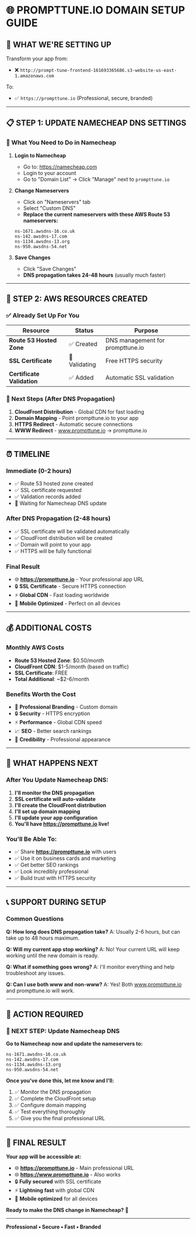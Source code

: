 # 🌐 **PROMPTTUNE.IO DOMAIN SETUP GUIDE**

## 🎯 **WHAT WE'RE SETTING UP**

Transform your app from:
- ❌ `http://prompt-tune-frontend-161693365686.s3-website-us-east-1.amazonaws.com`

To:
- ✅ `https://prompttune.io` (Professional, secure, branded)

---

## 📋 **STEP 1: UPDATE NAMECHEAP DNS SETTINGS**

### **🔧 What You Need to Do in Namecheap**

1. **Login to Namecheap**
   - Go to: https://namecheap.com
   - Login to your account
   - Go to "Domain List" → Click "Manage" next to `prompttune.io`

2. **Change Nameservers**
   - Click on "Nameservers" tab
   - Select "Custom DNS"
   - **Replace the current nameservers with these AWS Route 53 nameservers:**

   ```
   ns-1671.awsdns-16.co.uk
   ns-142.awsdns-17.com
   ns-1134.awsdns-13.org
   ns-950.awsdns-54.net
   ```

3. **Save Changes**
   - Click "Save Changes"
   - **DNS propagation takes 24-48 hours** (usually much faster)

---

## 🚀 **STEP 2: AWS RESOURCES CREATED**

### **✅ Already Set Up For You**

| Resource | Status | Purpose |
|----------|--------|---------|
| **Route 53 Hosted Zone** | ✅ Created | DNS management for prompttune.io |
| **SSL Certificate** | 🔄 Validating | Free HTTPS security |
| **Certificate Validation** | ✅ Added | Automatic SSL validation |

### **🔄 Next Steps (After DNS Propagation)**
1. **CloudFront Distribution** - Global CDN for fast loading
2. **Domain Mapping** - Point prompttune.io to your app
3. **HTTPS Redirect** - Automatic secure connections
4. **WWW Redirect** - www.prompttune.io → prompttune.io

---

## ⏰ **TIMELINE**

### **Immediate (0-2 hours)**
- ✅ Route 53 hosted zone created
- ✅ SSL certificate requested
- ✅ Validation records added
- 🔄 Waiting for Namecheap DNS update

### **After DNS Propagation (2-48 hours)**
- ✅ SSL certificate will be validated automatically
- ✅ CloudFront distribution will be created
- ✅ Domain will point to your app
- ✅ HTTPS will be fully functional

### **Final Result**
- 🌐 **https://prompttune.io** - Your professional app URL
- 🔒 **SSL Certificate** - Secure HTTPS connection
- ⚡ **Global CDN** - Fast loading worldwide
- 📱 **Mobile Optimized** - Perfect on all devices

---

## 💰 **ADDITIONAL COSTS**

### **Monthly AWS Costs**
- **Route 53 Hosted Zone**: $0.50/month
- **CloudFront CDN**: $1-5/month (based on traffic)
- **SSL Certificate**: FREE
- **Total Additional**: ~$2-6/month

### **Benefits Worth the Cost**
- 🎯 **Professional Branding** - Custom domain
- 🔒 **Security** - HTTPS encryption
- ⚡ **Performance** - Global CDN speed
- 📈 **SEO** - Better search rankings
- 💼 **Credibility** - Professional appearance

---

## 🔧 **WHAT HAPPENS NEXT**

### **After You Update Namecheap DNS:**

1. **I'll monitor the DNS propagation**
2. **SSL certificate will auto-validate**
3. **I'll create the CloudFront distribution**
4. **I'll set up domain mapping**
5. **I'll update your app configuration**
6. **You'll have https://prompttune.io live!**

### **You'll Be Able To:**
- ✅ Share **https://prompttune.io** with users
- ✅ Use it on business cards and marketing
- ✅ Get better SEO rankings
- ✅ Look incredibly professional
- ✅ Build trust with HTTPS security

---

## 📞 **SUPPORT DURING SETUP**

### **Common Questions**

**Q: How long does DNS propagation take?**
A: Usually 2-6 hours, but can take up to 48 hours maximum.

**Q: Will my current app stop working?**
A: No! Your current URL will keep working until the new domain is ready.

**Q: What if something goes wrong?**
A: I'll monitor everything and help troubleshoot any issues.

**Q: Can I use both www and non-www?**
A: Yes! Both www.prompttune.io and prompttune.io will work.

---

## 🎯 **ACTION REQUIRED**

### **🚨 NEXT STEP: Update Namecheap DNS**

**Go to Namecheap now and update the nameservers to:**
```
ns-1671.awsdns-16.co.uk
ns-142.awsdns-17.com
ns-1134.awsdns-13.org
ns-950.awsdns-54.net
```

**Once you've done this, let me know and I'll:**
1. ✅ Monitor the DNS propagation
2. ✅ Complete the CloudFront setup
3. ✅ Configure domain mapping
4. ✅ Test everything thoroughly
5. ✅ Give you the final professional URL

---

## 🎊 **FINAL RESULT**

**Your app will be accessible at:**
- 🌐 **https://prompttune.io** - Main professional URL
- 🌐 **https://www.prompttune.io** - Also works
- 🔒 **Fully secured** with SSL certificate
- ⚡ **Lightning fast** with global CDN
- 📱 **Mobile optimized** for all devices

**Ready to make the DNS change in Namecheap?** 🚀

---

**Professional • Secure • Fast • Branded**
